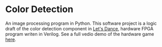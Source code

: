 # Color Detection
An image processing program in Python. This software project is a logic draft of the color detection component in [Let's Dance](https://github.com/KevinSiu1/G15_LetsDance), hardware FPGA program writen in Verilog.
See a full vedio demo of the hardware game [here](https://github.com/KevinSiu1/G15_LetsDance/blob/master/video/video.mp4).
